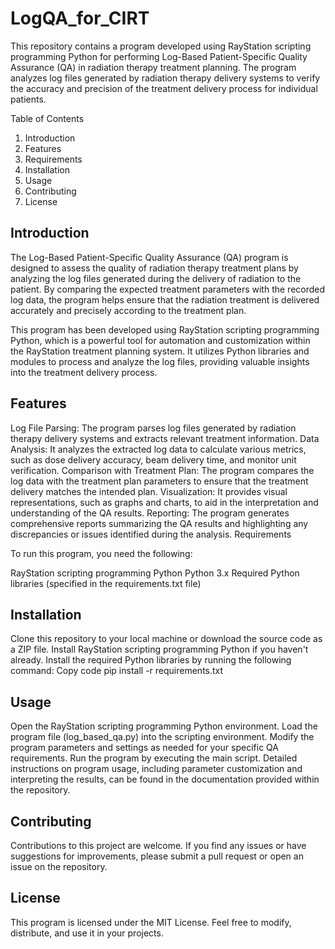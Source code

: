 # LogQA_for_CIRT

This repository contains a program developed using RayStation scripting programming Python for performing Log-Based Patient-Specific Quality Assurance (QA) in radiation therapy treatment planning. The program analyzes log files generated by radiation therapy delivery systems to verify the accuracy and precision of the treatment delivery process for individual patients.

Table of Contents

1. Introduction
2. Features
3. Requirements
4. Installation
5. Usage
6. Contributing
7. License

## Introduction

The Log-Based Patient-Specific Quality Assurance (QA) program is designed to assess the quality of radiation therapy treatment plans by analyzing the log files generated during the delivery of radiation to the patient. By comparing the expected treatment parameters with the recorded log data, the program helps ensure that the radiation treatment is delivered accurately and precisely according to the treatment plan.

This program has been developed using RayStation scripting programming Python, which is a powerful tool for automation and customization within the RayStation treatment planning system. It utilizes Python libraries and modules to process and analyze the log files, providing valuable insights into the treatment delivery process.

## Features

Log File Parsing: The program parses log files generated by radiation therapy delivery systems and extracts relevant treatment information.
Data Analysis: It analyzes the extracted log data to calculate various metrics, such as dose delivery accuracy, beam delivery time, and monitor unit verification.
Comparison with Treatment Plan: The program compares the log data with the treatment plan parameters to ensure that the treatment delivery matches the intended plan.
Visualization: It provides visual representations, such as graphs and charts, to aid in the interpretation and understanding of the QA results.
Reporting: The program generates comprehensive reports summarizing the QA results and highlighting any discrepancies or issues identified during the analysis.
Requirements

To run this program, you need the following:

RayStation scripting programming Python
Python 3.x
Required Python libraries (specified in the requirements.txt file)

## Installation

Clone this repository to your local machine or download the source code as a ZIP file.
Install RayStation scripting programming Python if you haven't already.
Install the required Python libraries by running the following command:
Copy code
pip install -r requirements.txt

## Usage

Open the RayStation scripting programming Python environment.
Load the program file (log_based_qa.py) into the scripting environment.
Modify the program parameters and settings as needed for your specific QA requirements.
Run the program by executing the main script.
Detailed instructions on program usage, including parameter customization and interpreting the results, can be found in the documentation provided within the repository.

## Contributing

Contributions to this project are welcome. If you find any issues or have suggestions for improvements, please submit a pull request or open an issue on the repository.

## License

This program is licensed under the MIT License. Feel free to modify, distribute, and use it in your projects.
